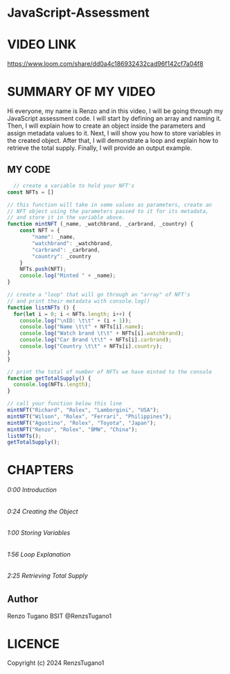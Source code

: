 # JavaScript-Assessment

# VIDEO LINK

https://www.loom.com/share/dd0a4c186932432cad96f142cf7a04f8

# SUMMARY OF MY VIDEO
Hi everyone, my name is Renzo and in this video, I will be going through my JavaScript assessment code. I will start by defining an array and naming it. Then, I will explain how to create an object inside the parameters and assign metadata values to it. Next, I will show you how to store variables in the created object. After that, I will demonstrate a loop and explain how to retrieve the total supply. Finally, I will provide an output example.

## MY CODE

````javascript
  // create a variable to hold your NFT's
const NFTs = []

// this function will take in some values as parameters, create an
// NFT object using the parameters passed to it for its metadata, 
// and store it in the variable above.
function mintNFT (_name, _watchbrand, _carbrand, _country) {
    const NFT = {
        "name": _name,
        "watchbrand": _watchbrand,
        "carbrand": _carbrand,
        "country": _country
    }
    NFTs.push(NFT);
    console.log("Minted " + _name);
}

// create a "loop" that will go through an "array" of NFT's
// and print their metadata with console.log()
function listNFTs () {
  for(let i = 0; i < NFTs.length; i++) {
    console.log("\nID: \t\t" + (i + 1));
    console.log("Name \t\t" + NFTs[i].name);
    console.log("Watch brand \t\t" + NFTs[i].watchbrand);
    console.log("Car Brand \t\t" + NFTs[i].carbrand);
    console.log("Country \t\t" + NFTs[i].country);
}
}

// print the total of number of NFTs we have minted to the console
function getTotalSupply() {
  console.log(NFTs.length);
}

// call your function below this line
mintNFT("Richard", "Rolex", "Lamborgini", "USA");
mintNFT("Wilson", "Rolex", "Ferrari", "Philippines");
mintNFT("Agustino", "Rolex", "Toyota", "Japan");
mintNFT("Renzo", "Rolex", "BMW", "China");
listNFTs();
getTotalSupply();

````


# CHAPTERS
###### 0:00 Introduction
###### 0:24 Creating the Object
###### 1:00 Storing Variables
###### 1:56 Loop Explanation
###### 2:25 Retrieving Total Supply

## Author

Renzo Tugano BSIT
@RenzsTugano1

# LICENCE
Copyright (c) 2024 RenzsTugano1

